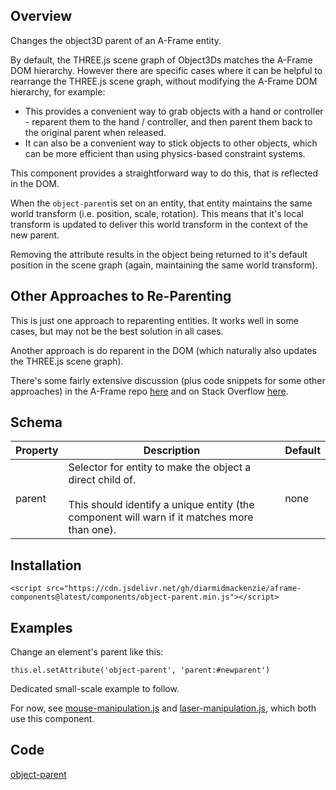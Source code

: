 ## Overview

Changes the object3D parent of an A-Frame entity.

By default, the THREE.js scene graph of Object3Ds matches the A-Frame DOM hierarchy.  However there are specific cases where it can be helpful to rearrange the THREE.js scene graph, without modifying the A-Frame DOM hierarchy, for example:

- This provides a convenient way to grab objects with a hand or controller - reparent them to the hand / controller, and then parent them back to the original parent when released.
- It can also be a convenient way to stick objects to other objects, which can be more efficient than using physics-based constraint systems.

This component provides a straightforward way to do this, that is reflected in the DOM.

When the `object-parent`is set on an entity, that entity maintains the same world transform (i.e. position, scale, rotation).  This means that it's local transform is updated to deliver this world transform in the context of the new parent.

Removing the attribute results in the object being returned to it's default position in the scene graph (again, maintaining the same world transform).



## Other Approaches to Re-Parenting

This is just one approach to reparenting entities.  It works well in some cases, but may not be the best solution in all cases.

Another approach is do reparent in the DOM (which naturally also updates the THREE.js scene graph).

There's some fairly extensive discussion (plus code snippets for some other approaches) in the A-Frame repo [here](https://github.com/aframevr/aframe/issues/2425) and on Stack Overflow [here](https://stackoverflow.com/questions/65538916/aframe-reparenting-an-element-keeping-its-world-position-rotation/65554657#65554657).



## Schema

| Property | Description                                                  | Default |
| -------- | ------------------------------------------------------------ | ------- |
| parent   | Selector for entity to make the object a direct child of.<br /><br />This should identify a unique entity (the component will warn if it matches more than one). | none    |



## Installation

```
<script src="https://cdn.jsdelivr.net/gh/diarmidmackenzie/aframe-components@latest/components/object-parent.min.js"></script>
```


## Examples

Change an element's parent like this:

```
this.el.setAttribute('object-parent', 'parent:#newparent')
```

Dedicated small-scale example to follow.

For now, see [mouse-manipulation.js](https://github.com/diarmidmackenzie/aframe-components/blob/main/components/mouse-manipulation.js) and [laser-manipulation.js](https://github.com/diarmidmackenzie/aframe-components/blob/main/components/laser-manipulation.js), which both use this component.

## Code

[object-parent](https://github.com/diarmidmackenzie/aframe-components/blob/main/components/object-parent/index.js)